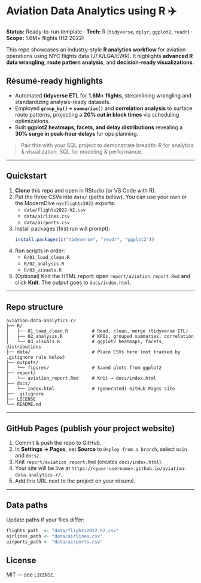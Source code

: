 # Aviation Data Analytics using R ✈️

**Status:** Ready-to-run template · **Tech:** R (`tidyverse`, `dplyr`, `ggplot2`, `readr`) · **Scope:** 1.6M+ flights (H2 2022)

This repo showcases an industry-style **R analytics workflow** for aviation operations using NYC flights data (JFK/LGA/EWR). It highlights **advanced R data wrangling**, **route pattern analysis**, and **decision-ready visualizations**.

## Résumé-ready highlights
- Automated **tidyverse ETL** for **1.6M+ flights**, streamlining wrangling and standardizing analysis-ready datasets.
- Employed **`group_by()` + `summarize()`** and **correlation analysis** to surface route patterns, projecting a **20% cut in block times** via scheduling optimizations.
- Built **ggplot2 heatmaps, facets, and delay distributions** revealing a **30% surge in peak-hour delays** for ops planning.

> Pair this with your SQL project to demonstrate breadth: R for analytics & visualization, SQL for modeling & performance.

---

## Quickstart

1) **Clone** this repo and open in RStudio (or VS Code with R).  
2) Put the three CSVs into `data/` (paths below). You can use your own or the ModernDive `nycflights2022` exports:
   - `data/flights2022-h2.csv`
   - `data/airlines.csv`
   - `data/airports.csv`
3) Install packages (first run will prompt):
   ```r
   install.packages(c("tidyverse", "readr", "ggplot2"))
   ```
4) Run scripts in order:
   - `R/01_load_clean.R`
   - `R/02_analysis.R`
   - `R/03_visuals.R`
5) (Optional) Knit the HTML report: open `report/aviation_report.Rmd` and click **Knit**. The output goes to `docs/index.html`.

---

## Repo structure
```
aviation-data-analytics-r/
├── R/
│   ├── 01_load_clean.R         # Read, clean, merge (tidyverse ETL)
│   ├── 02_analysis.R           # KPIs, grouped summaries, correlation
│   └── 03_visuals.R            # ggplot2 heatmaps, facets, distributions
├── data/                       # Place CSVs here (not tracked by .gitignore rule below)
├── outputs/
│   └── figures/                # Saved plots from ggplot2
├── report/
│   └── aviation_report.Rmd     # Knit → docs/index.html
├── docs/
│   └── index.html              # (generated) GitHub Pages site
├── .gitignore
├── LICENSE
└── README.md
```

---

## GitHub Pages (publish your project website)
1. Commit & push the repo to GitHub.  
2. In **Settings → Pages**, set **Source** to `Deploy from a branch`, select `main` and `docs/`.  
3. Knit `report/aviation_report.Rmd` (creates `docs/index.html`).  
4. Your site will be live at `https://<your-username>.github.io/aviation-data-analytics-r/`.  
5. Add this URL next to the project on your résumé.

---

## Data paths
Update paths if your files differ:
```r
flights_path  <- "data/flights2022-h2.csv"
airlines_path <- "data/airlines.csv"
airports_path <- "data/airports.csv"
```

## License
MIT — see `LICENSE`.